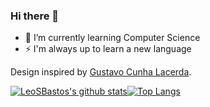 ### Hi there 👋


- 🌱 I’m currently learning Computer Science
- ⚡ I'm always up to learn a new language


Design inspired by [Gustavo Cunha Lacerda](https://github.com/gustavocunhalacerda).

[![LeoSBastos's github stats](https://github-readme-stats.vercel.app/api?username=LeoSBastos&theme=vision-friendly-dark)](https://github.com/anuraghazra/github-readme-stats)[![Top Langs](https://github-readme-stats.vercel.app/api/top-langs/?username=leosbastos&layout=compact&theme=vision-friendly-dark)](https://github.com/anuraghazra/github-readme-stats)
